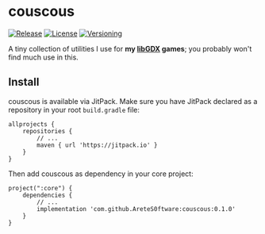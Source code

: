 # couscous
[![Release](https://jitpack.io/v/AreteS0ftware/couscous.svg)](https://jitpack.io/v/AreteS0ftware/couscous)
[![License](https://img.shields.io/badge/License-Apache%202.0-blue.svg)](https://opensource.org/licenses/Apache-2.0)
[![Versioning](https://img.shields.io/badge/semver-2.0.0-blue)](https://semver.org/)

A tiny collection of utilities I use for <strong>my <a href="https://github.com/libgdx/libgdx">libGDX</a> games</strong>; you probably won't find much use in this.

## Install
couscous is available via JitPack. Make sure you have JitPack declared as a repository in your root <code>build.gradle</code> file:

```
allprojects {
    repositories {
        // ...
        maven { url 'https://jitpack.io' }
    }
}
```
Then add couscous as dependency in your core project:
```
project(":core") {
    dependencies {
    	// ...
        implementation 'com.github.AreteS0ftware:couscous:0.1.0'
    }
}
```
